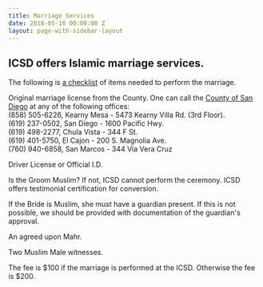 ```yaml
---
title: Marriage Services
date: 2018-05-16 00:00:00 Z
layout: page-with-sidebar-layout
---
```


## ICSD offers Islamic marriage services.  
The following is [a checklist](https://drive.google.com/open?id=0B1cOhStB_4vmSDJSNlpsNHEzQjg) of items needed to perform the marriage. 

Original marriage license from the County. One can call the [County of San Diego](https://drive.google.com/open?id=1h5u-t6vVu0hYzgtUdJsuqpvbf76wIcx4) at any of the following offices:  
(858) 505-6226, Kearny Mesa - 5473 Kearny Villa Rd. (3rd Floor).  
(619) 237-0502, San Diego - 1600 Pacific Hwy.  
(619) 498-2277, Chula Vista - 344 F St.  
(619) 401-5750, El Cajon - 200 S. Magnolia Ave.  
(760) 940-6858, San Marcos - 344 Via Vera Cruz

Driver License or Official I.D. 

Is the Groom Muslim? If not, ICSD cannot perform the ceremony. ICSD offers testimonial certification for conversion. 

If the Bride is Muslim, she must have a guardian present. If this is not possible, we should be provided with documentation of the guardian's approval. 

An agreed upon Mahr. 

Two Muslim Male witnesses. 

The fee is $100 if the marriage is performed at the ICSD. Otherwise the fee is $200.
